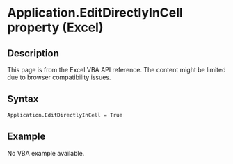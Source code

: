 # Application.EditDirectlyInCell property (Excel)

## Description
This page is from the Excel VBA API reference. The content might be limited due to browser compatibility issues.

## Syntax
```vba
Application.EditDirectlyInCell = True
```

## Example
No VBA example available.
